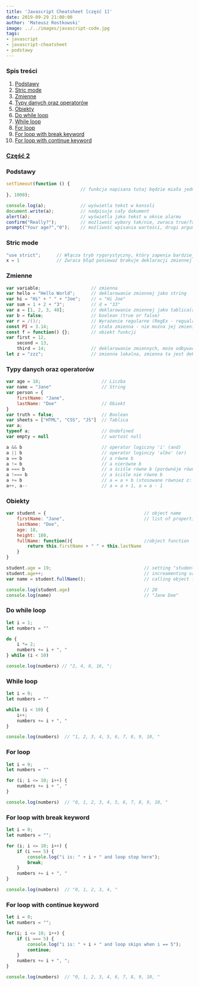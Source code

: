 ```yaml
---
title: 'Javascript Cheatsheet [część 1]'
date: 2019-09-29 21:00:00
author: 'Mateusz Rostkowski'
image: ../../images/javascript-code.jpg
tags:
- javascript
- javascript-cheatsheet
- podstawy
---
```



### Spis treści

1. [Podstawy](#podstawy)
2. [Stric mode](#stric-mode)
3. [Zmienne](#zmienne)
4. [Typy danych oraz operatorów](#typy-danych-oraz-operatorów)
5. [Obiekty](#obiekty)
6. [Do while loop](#do-while-loop)
7. [While loop](#while-loop)
8. [For loop](#for-loop)
9. [For loop with break keyword](#for-loop-with-break-keyword)
10. [For loop with continue keyword](#for-loop-with-continue-keyword)

### [Część 2](javascript-cheatsheet-cz-2)

### Podstawy

```javascript
setTimeout(function () {
                            // funkcja napisana tutaj będzie miała jedno sekundowe opóźnienie
}, 1000);

console.log(a);             // wyświetla tekst w konsoli
document.write(a);          // nadpisuje cały dokument
alert(a);                   // wyświetla jako tekst w oknie alarmu
confirm("Really?");         // możliwość wybory tak/nie, zwraca true/false
prompt("Your age?","0");    // możliwość wpisania wartości, drugi argument jest wartością domyślną
```

### Stric mode

```javascript
"use strict";      // Włącza tryb rygorystyczny, który zapenia bardziej bezpieczne pisanie. 
x = 1              // Zwraca błąd ponieważ brakuje deklaracji zmiennej (var, let, const)
```

### Zmienne

```javascript
var variable;                   // zmienna
var hello = "Hello World";      // deklarowanie zmiennej jako string
var hi = "Hi" + " " + "Joe";    // = "Hi Joe"
var sum = 1 + 2 + "3";          // d = "33"
var a = [1, 2, 3, 48];          // deklarowanie zmiennej jako tablica(array)
var b = false;                  // boolean (true or false)
var r = /()/;                   // Wyrażenie regularne (RegEx - regualr expresions)
const PI = 3.14;                // stała zmienna - nie można jej zmieniać w dalszej części kodu
const f = function() {};        // obiekt funkcji
var first = 12,
    second = 13,
    third = 14;                 // deklarowanie zmiennych, może odbywać się po przecinku(dla lepszej czytelności stosuje się rozdzielanie wierszy)
let z = "zzz";                  // zmienna lokalna, zmienna ta jest deklarowana gdy będzie zmieniana w dalszej częsci kodu
```

### Typy danych oraz operatorów

```javascript
var age = 18;                       // Liczba
var name = "Jane"                   // String
var person = {
    firstName: "Jane",
    lastName: "Doe"                 // Obiekt
}
var truth = false;                  // Boolean
var sheets = ["HTML", "CSS", "JS"]  // Tablica
var a;
typeof a;                           // Undefined
var empty = null                    // wartość null

a && b                              // operator logiczny 'i' (and)
a || b                              // operator loginczy 'albo' (or)
a == b                              // a równe b
a != b                              // a nierówne b
a === b                             // a ściśle równe b (porównóje również czy obie zmienne mają ten sam typ danych)
a !=== b                            // a ściśle nie równe b
a += b                              // a = a + b (stosowane również z: *, -, /, %)
a++, a--                            // a = a + 1, a = a - 1
```

### Obiekty

```javascript
var student = {                                     // object name
    firstName: "Jane",                              // list of properties and values
    lastName: "Doe",
    age: 18,
    height: 180,
    fullName: function(){                           //object function
        return this.firstName + " " + this.lastName
    }
}

student.age = 19;                                   // setting "student" object age property to 19
student.age++;                                      // increamenting value by one
var name = student.fullName();                      // calling object function

console.log(student.age)                            // 20
console.log(name)                                   // "Jane Doe"
```

### Do while loop

```javascript
let i = 1;
let numbers = ""

do {
    i *= 2;
    numbers += i + ", "
} while (i < 10)

console.log(numbers) // "2, 4, 8, 16, ";
```

### While loop

```javascript
let i = 0;
let numbers = ""

while (i < 10) {
    i++;
    numbers += i + ", "
}

console.log(numbers)  // "1, 2, 3, 4, 5, 6, 7, 8, 9, 10, "
```

### For loop

```javascript
let i = 0;
let numbers = ""

for (i; i <= 10; i++) {
    numbers += i + ", "
}

console.log(numbers)  // "0, 1, 2, 3, 4, 5, 6, 7, 8, 9, 10, "
```

### For loop with break keyword

```javascript
let i = 0;
let numbers = "";

for (i; i <= 10; i++) {
    if (i === 5) {
        console.log("i is: " + i + " and loop stop here");
        break;
    }
    numbers += i + ", "
}

console.log(numbers)  // "0, 1, 2, 3, 4, "
```

### For loop with continue keyword

```javascript
let i = 0;
let numbers = "";

for(i; i <= 10; i++) {
    if (i === 5) {
        console.log("i is: " + i + " and loop skips when i == 5");
        continue;
    }
    numbers += i + ", ";
}

console.log(numbers)  // "0, 1, 2, 3, 4, 6, 7, 8, 9, 10, "
```